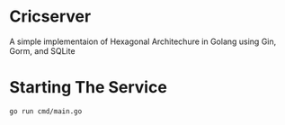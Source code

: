 # Cricserver

A simple implementaion of Hexagonal Architechure in Golang using Gin, Gorm, and SQLite

# Starting The Service

```bash
go run cmd/main.go
```